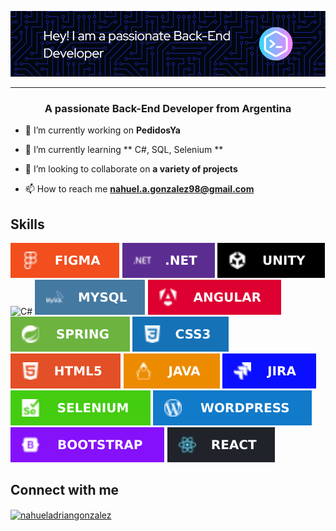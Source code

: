 
![Banner Nahuel](BannerGithub.png)

-----------------------

<h3 align="center">A passionate Back-End Developer from Argentina</h3>

- 🔭 I’m currently working on **PedidosYa**

- 🌱 I’m currently learning ** C#, SQL, Selenium **

- 👯 I’m looking to collaborate on **a variety of projects**

- 📫 How to reach me **nahuel.a.gonzalez98@gmail.com**

## Skills

![Figma](iconoFigma.svg)
![.Net](Icono.Net.svg)
![Unity](iconoUnity.svg)
![C#](iconoC#.svg)
![MySQL](icono-mysql.svg)
![Angular](angular.svg)
![Spring](spring.svg)
![CSS3](css.svg)
![HTML5](html.svg)
![Java](java.svg)
![Jira](jira.svg)
![Selenium](selenium.svg)
![Wordpress](wordpress.svg)
![Bootstarp](bootstrap.svg)
![React](react.svg)




## Connect with me

<p align="left">
<a href="https://linkedin.com/in/nahueladriangonzalez" target="blank"><img align="center" src="https://raw.githubusercontent.com/rahuldkjain/github-profile-readme-generator/master/src/images/icons/Social/linked-in-alt.svg" alt="nahueladriangonzalez" height="30" width="40" /></a>
</p>
